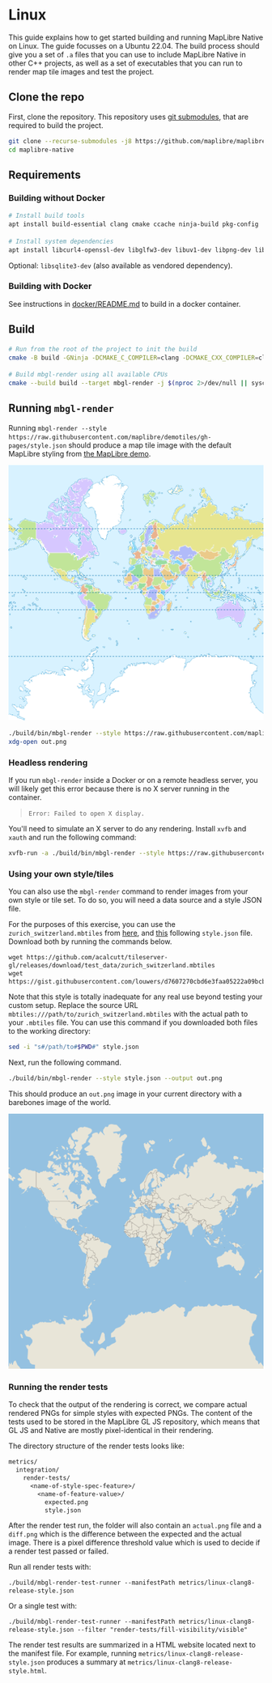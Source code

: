 # Linux

This guide explains how to get started building and running MapLibre Native on Linux. The guide focusses on a Ubuntu 22.04. The build process should give you a set of `.a` files that you can use to include MapLibre Native in other C++ projects, as well as a set of executables that you can run to render map tile images and test the project.

## Clone the repo

First, clone the repository. This repository uses [git submodules](https://git-scm.com/book/en/v2/Git-Tools-Submodules), that are required to build the project.

```bash
git clone --recurse-submodules -j8 https://github.com/maplibre/maplibre-native.git
cd maplibre-native
```

## Requirements

### Building without Docker

```bash
# Install build tools
apt install build-essential clang cmake ccache ninja-build pkg-config

# Install system dependencies
apt install libcurl4-openssl-dev libglfw3-dev libuv1-dev libpng-dev libicu-dev libjpeg-turbo8-dev libwebp-dev xvfb
```

Optional: `libsqlite3-dev` (also available as vendored dependency).

### Building with Docker

See instructions in [docker/README.md](../../docker/README.md) to build in a docker container.

## Build

```bash
# Run from the root of the project to init the build
cmake -B build -GNinja -DCMAKE_C_COMPILER=clang -DCMAKE_CXX_COMPILER=clang++ -DCMAKE_BUILD_TYPE=RelWithDebInfo -DMLN_WITH_CLANG_TIDY=OFF -DMLN_WITH_COVERAGE=OFF -DCMAKE_BUILD_WITH_INSTALL_RPATH=ON

# Build mbgl-render using all available CPUs
cmake --build build --target mbgl-render -j $(nproc 2>/dev/null || sysctl -n hw.ncpu 2>/dev/null)
```

## Running `mbgl-render`
Running `mbgl-render --style https://raw.githubusercontent.com/maplibre/demotiles/gh-pages/style.json` should produce a map tile image with the default MapLibre styling from [the MapLibre demo](https://maplibre.org/).

![Sample image of world from mbgl-render command](/misc/sample-maplibre-style-mbgl-render-out.png)

```bash
./build/bin/mbgl-render --style https://raw.githubusercontent.com/maplibre/demotiles/gh-pages/style.json --output out.png
xdg-open out.png
```

### Headless rendering

If you run `mbgl-render` inside a Docker or on a remote headless server, you will likely get this error because there is no X server running in the container.

> `Error: Failed to open X display.`

You'll need to simulate an X server to do any rendering. Install `xvfb` and `xauth` and run the following command:

```bash
xvfb-run -a ./build/bin/mbgl-render --style https://raw.githubusercontent.com/maplibre/demotiles/gh-pages/style.json --output out.png
```

### Using your own style/tiles

You can also use the `mbgl-render` command to render images from your own style or tile set. To do so, you will need a data source and a style JSON file.

For the purposes of this exercise, you can use the `zurich_switzerland.mbtiles` from [here](https://github.com/acalcutt/tileserver-gl/releases/download/test_data/zurich_switzerland.mbtiles), and [this](https://gist.github.com/louwers/d7607270cbd6e3faa05222a09bcb8f7d) following `style.json` file. Download both by running the commands below.

```
wget https://github.com/acalcutt/tileserver-gl/releases/download/test_data/zurich_switzerland.mbtiles
wget https://gist.githubusercontent.com/louwers/d7607270cbd6e3faa05222a09bcb8f7d/raw/4e9532e1760717865df8aeff08f9bcf100f9e8c4/style.json
```

Note that this style is totally inadequate for any real use beyond testing your custom setup. Replace the source URL `mbtiles:///path/to/zurich_switzerland.mbtiles` with the actual path to your `.mbtiles` file. You can use this command if you downloaded both files to the working directory:

```bash
sed -i "s#/path/to#$PWD#" style.json
```

Next, run the following command.

```bash
./build/bin/mbgl-render --style style.json --output out.png
```

This should produce an `out.png` image in your current directory with a barebones image of the world.

![Sample image of world from mbgl-render command](/misc/sample-barebones-mbgl-render-out.png)

### Running the render tests

To check that the output of the rendering is correct, we compare actual rendered PNGs for simple styles with expected PNGs. The content of the tests used to be stored in the MapLibre GL JS repository, which means that GL JS and Native are mostly pixel-identical in their rendering.

The directory structure of the render tests looks like:

```
metrics/
  integration/
    render-tests/
      <name-of-style-spec-feature>/
        <name-of-feature-value>/
          expected.png
          style.json
```

After the render test run, the folder will also contain an `actual.png` file and a `diff.png` which is the difference between the expected and the actual image. There is a pixel difference threshold value which is used to decide if a render test passed or failed.


Run all render tests with:

```
./build/mbgl-render-test-runner --manifestPath metrics/linux-clang8-release-style.json
```

Or a single test with:

```
./build/mbgl-render-test-runner --manifestPath metrics/linux-clang8-release-style.json --filter "render-tests/fill-visibility/visible"
```

The render test results are summarized in a HTML website located next to the manifest file. For example, running `metrics/linux-clang8-release-style.json` produces a summary at `metrics/linux-clang8-release-style.html`.
